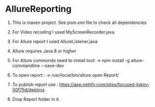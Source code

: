 # AllureReporting

1. This is maven project. See pom.xml file to check all dependencies

2. For Video recoding I used MyScreenRecorder.java

3. For Allure report I used AllureListener.java

4. Allure requires Java 8 or higher

5. For Allure commonds need to install tool: -> npm install -g allure-commandline --save-dev

6. To open report : -> /usr/local/bin/allure open Report/

7. To publish report use : https://app.netlify.com/sites/focused-liskov-00f75d/deploys

8. Drop Report folder in it.
